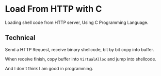 # Load From HTTP with C

Loading shell code from HTTP server, Using C Programming Language.

## Technical

Send a HTTP Request, receive binary shellcode, bit by bit copy into buffer.

When receive finish, copy buffer into `VirtualAlloc` and jump into shellcode.

And I don't think I am good in programming.